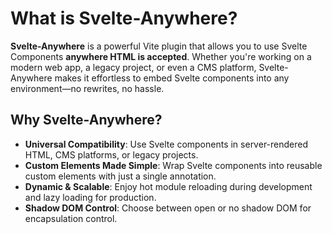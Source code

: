 # What is Svelte-Anywhere?

**Svelte-Anywhere** is a powerful Vite plugin that allows you to use Svelte Components **anywhere HTML is accepted**. Whether you're working on a modern web app, a legacy project, or even a CMS platform, Svelte-Anywhere makes it effortless to embed Svelte components into any environment—no rewrites, no hassle.

## Why Svelte-Anywhere?

- **Universal Compatibility**: Use Svelte components in server-rendered HTML, CMS platforms, or legacy projects.
- **Custom Elements Made Simple**: Wrap Svelte components into reusable custom elements with just a single annotation.
- **Dynamic & Scalable**: Enjoy hot module reloading during development and lazy loading for production.
- **Shadow DOM Control**: Choose between open or no shadow DOM for encapsulation control.
